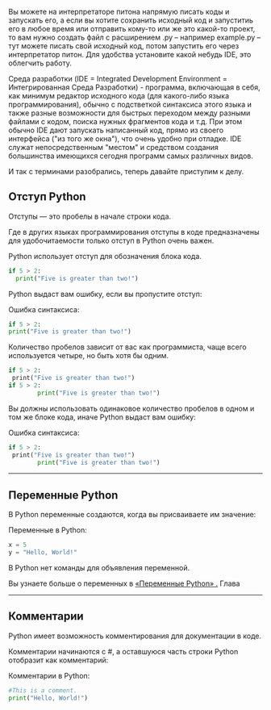 Вы можете на интерпретаторе питона напрямую писать коды и запускать его, а если вы хотите сохранить исходный код и запуститиь его в любое время или отправить кому-то или же это какой-то проект, то вам нужно создать файл с расширением .py – например example.py – тут можете писать свой исходный код, потом запустить его через интерпретатор питон. Для удобства установите какой небудь IDE, это облегчить
работу. 

Cреда разработки (IDE = Integrated Development Environment = Интегрированная Среда Разработки) - программа, включающая в себя, как минимум редактор исходного кода (для какого-либо языка программирования), обычно с подстветкой синтаксиса этого языка и также разные возможности для быстрых переходом между разными файлами с кодом, поиска нужных фрагментов кода и т.д. При этом обычно IDE дают запускать написанный код, прямо из своего интерфейса ("из того же окна"), что очень удобно при отладке. IDE служат непосредственным "местом" и средством создания большинства имеющихся сегодня программ самых различных видов. 

И так с терминами разобрались, теперь давайте приступим к делу.

## Отступ Python

Отступы — это пробелы в начале строки кода.

Где в других языках программирования отступы в коде предназначены для удобочитаемости только отступ в Python очень важен.

Python использует отступ для обозначения блока кода.


```python
if 5 > 2:  
  print("Five is greater than two!")

```

Python выдаст вам ошибку, если вы пропустите отступ:

Ошибка синтаксиса:

```python
if 5 > 2:  
print("Five is greater than two!")
```

Количество пробелов зависит от вас как программиста, чаще всего используется четыре, но быть хотя бы одним.

```python
if 5 > 2:  
 print("Five is greater than two!")   
if 5 > 2:  
        print("Five is greater than two!") 
```

Вы должны использовать одинаковое количество пробелов в одном и том же блоке кода, иначе Python выдаст вам ошибку:

Ошибка синтаксиса:

```python
if 5 > 2:  
 print("Five is greater than two!")  
        print("Five is greater than two!")
```


---

## Переменные Python

В Python переменные создаются, когда вы присваиваете им значение:

Переменные в Python:

```python
x = 5  
y = "Hello, World!"
```

В Python нет команды для объявления переменной.

Вы узнаете больше о переменных в [«Переменные Python» .](https://www.w3schools.com/python/python_variables.asp) Глава

---

## Комментарии

Python имеет возможность комментирования для документации в коде.

Комментарии начинаются с #, а оставшуюся часть строки Python отобразит как комментарий:

Комментарии в Python:

```python
#This is a comment.  
print("Hello, World!")
```


